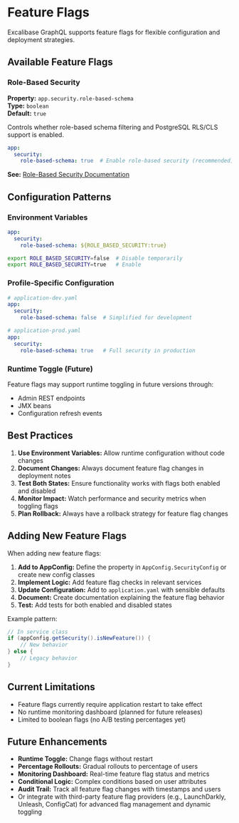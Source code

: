 # Feature Flags

Excalibase GraphQL supports feature flags for flexible configuration and deployment strategies.

## Available Feature Flags

### Role-Based Security

**Property:** `app.security.role-based-schema`  
**Type:** `boolean`  
**Default:** `true`  

Controls whether role-based schema filtering and PostgreSQL RLS/CLS support is enabled.

```yaml
app:
  security:
    role-based-schema: true  # Enable role-based security (recommended)
```

**See:** [Role-Based Security Documentation](./role-based-security.md)

## Configuration Patterns

### Environment Variables

```yaml
app:
  security:
    role-based-schema: ${ROLE_BASED_SECURITY:true}
```

```bash
export ROLE_BASED_SECURITY=false  # Disable temporarily
export ROLE_BASED_SECURITY=true   # Enable
```

### Profile-Specific Configuration

```yaml
# application-dev.yaml
app:
  security:
    role-based-schema: false  # Simplified for development

# application-prod.yaml  
app:
  security:
    role-based-schema: true   # Full security in production
```

### Runtime Toggle (Future)

Feature flags may support runtime toggling in future versions through:
- Admin REST endpoints
- JMX beans
- Configuration refresh events

## Best Practices

1. **Use Environment Variables:** Allow runtime configuration without code changes
2. **Document Changes:** Always document feature flag changes in deployment notes
3. **Test Both States:** Ensure functionality works with flags both enabled and disabled
4. **Monitor Impact:** Watch performance and security metrics when toggling flags
5. **Plan Rollback:** Always have a rollback strategy for feature flag changes

## Adding New Feature Flags

When adding new feature flags:

1. **Add to AppConfig:** Define the property in `AppConfig.SecurityConfig` or create new config classes
2. **Implement Logic:** Add feature flag checks in relevant services
3. **Update Configuration:** Add to `application.yaml` with sensible defaults
4. **Document:** Create documentation explaining the feature flag behavior
5. **Test:** Add tests for both enabled and disabled states

Example pattern:
```java
// In service class
if (appConfig.getSecurity().isNewFeature()) {
    // New behavior
} else {
    // Legacy behavior  
}
```

## Current Limitations

- Feature flags currently require application restart to take effect
- No runtime monitoring dashboard (planned for future releases)
- Limited to boolean flags (no A/B testing percentages yet)

## Future Enhancements

- **Runtime Toggle:** Change flags without restart
- **Percentage Rollouts:** Gradual rollouts to percentage of users  
- **Monitoring Dashboard:** Real-time feature flag status and metrics
- **Conditional Logic:** Complex conditions based on user attributes
- **Audit Trail:** Track all feature flag changes with timestamps and users
- Or integrate with third-party feature flag providers (e.g., LaunchDarkly, Unleash, ConfigCat) for advanced flag management and dynamic toggling